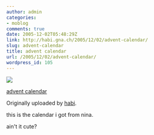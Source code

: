 ```yaml
---
author: admin
categories:
- moblog
comments: true
date: 2005-12-02T05:48:29Z
link: http://habi.gna.ch/2005/12/02/advent-calendar/
slug: advent-calendar
title: advent calendar
url: /2005/12/02/advent-calendar/
wordpress_id: 105
---
```


[![](http://static.flickr.com/35/69284464_6f87352096_m.jpg)](http://www.flickr.com/photos/habi/69284464/)
   

 
  [advent calendar](http://www.flickr.com/photos/habi/69284464/)
    

  Originally uploaded by [habi](http://www.flickr.com/people/habi/).
 



this is the calendar i got from nina.  
  

ain't it cute?
  

